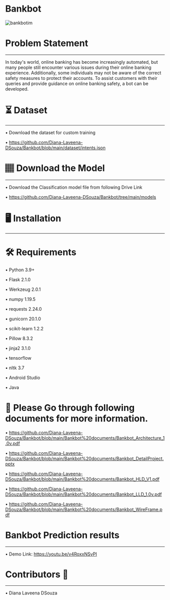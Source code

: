 # Bankbot
![bankbotim](https://github.com/Diana-Laveena-DSouza/Bankbot/assets/102862643/158a3cf8-e058-4317-8cd3-c528963e8cd7)

# Problem Statement
____________________________________________________________________________________________________________________
In today's world, online banking has become increasingly automated, but many people still encounter various issues during their online banking experience. Additionally, some individuals may not be aware 
of the correct safety measures to protect their accounts. To assist customers with their queries and provide guidance on online banking safety, a bot can be developed.

# ⏳ Dataset
______________________________________________________________________________________________________________________
 • Download the dataset for custom training
 
 • https://github.com/Diana-Laveena-DSouza/Bankbot/blob/main/dataset/intents.json
 
# 🏽‍ Download the Model
______________________________________________________________________________________________________________________
• Download the Classification model file from following Drive Link

• https://github.com/Diana-Laveena-DSouza/Bankbot/tree/main/models

# 🖥️ Installation 
______________________________________________________________________________________________________________________

# 🛠️ Requirements

• Python 3.9+

• Flask 2.1.0

• Werkzeug 2.0.1

• numpy 1.19.5

• requests 2.24.0

• gunicorn 20.1.0

• scikit-learn 1.2.2

• Pillow 8.3.2

• jinja2 3.1.0

• tensorflow

• nltk 3.7

• Android Studio

• Java

# 📖 Please Go through following documents for more information.

• https://github.com/Diana-Laveena-DSouza/Bankbot/blob/main/Bankbot%20documents/Bankbot_Architecture_1.0v.pdf

• https://github.com/Diana-Laveena-DSouza/Bankbot/blob/main/Bankbot%20documents/Bankbot_DetailProject.pptx

• https://github.com/Diana-Laveena-DSouza/Bankbot/blob/main/Bankbot%20documents/Bankbot_HLD_V1.pdf

• https://github.com/Diana-Laveena-DSouza/Bankbot/blob/main/Bankbot%20documents/Bankbot_LLD_1.0v.pdf

• https://github.com/Diana-Laveena-DSouza/Bankbot/blob/main/Bankbot%20documents/Bankbot_WireFrame.pdf

# Bankbot Prediction results
_______________________________________________________________________________________________________________________

• Demo Link: https://youtu.be/v4RoxxNSvPI

# Contributors 👩
______________________________________________________________________________________________________________________
• Diana Laveena DSouza
